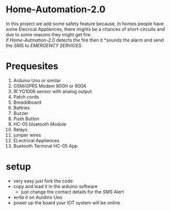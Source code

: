 # Home-Automation-2.0
In this project we add some safety feature because, In homes people have some Elecrical Appliences, there mights be a chances of 
short-circuits and due to some reasons they might get fire. <br>
if *Home-Autmation-2.0* detects the fire then it *sounds the  alarm and send the SMS to *EMERGENCY SERVICES*.

# Prequesites
1. Arduino Uno or similar
2. GSM/GPRS Modem 800H or 900A
3. IR YG1006 sensor with analog output
4. Patch cords
5. Breaddboard
6. Battries
7. Buzzer
8. Push Button
9. HC-05 bluetooth Module
10. Relays
11. jumper wires
12. ELectrical Appliences 
13. Buetooth Terminal HC-05 App

# setup
- very easy just fork the code 
- copy and load it in the arduino software
  - just change the contact details for the _SMS_ Alert
- write it on Aurdino Uno 
- power up the board your IOT system will be online
